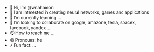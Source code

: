 - 👋 Hi, I’m @wnahamon
- 👀 I am interested in creating neural networks, games and applications
- 🌱 I’m currently learning ...
- 💞️ I’m looking to collaborate on google, amazone, tesla, spacex, facebook, yandex ...
- 📫 How to reach me ...
- 😄 Pronouns: he
- ⚡ Fun fact: ...

<!---
wnahamon/wnahamon is a ✨ special ✨ repository because its `README.md` (this file) appears on your GitHub profile.
You can click the Preview link to take a look at your changes.
--->
